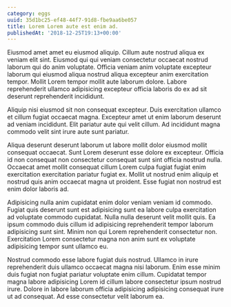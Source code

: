 ```yaml
---
category: eggs
uuid: 35d1bc25-ef48-44f7-91d8-fbe9aa6be057
title: Lorem Lorem aute est enim ad.
publishedAt: '2018-12-25T19:13+00:00'
---
```


Eiusmod amet amet eu eiusmod aliquip. Cillum aute nostrud aliqua ex veniam elit sint. Eiusmod qui qui veniam consectetur occaecat nostrud laborum qui do anim voluptate. Officia veniam anim voluptate excepteur laborum qui eiusmod aliqua nostrud aliqua excepteur anim exercitation tempor. Mollit Lorem tempor mollit aute laborum dolore. Labore reprehenderit ullamco adipisicing excepteur officia laboris do ex ad sit deserunt reprehenderit incididunt.

Aliquip nisi eiusmod sit non consequat excepteur. Duis exercitation ullamco et cillum fugiat occaecat magna. Excepteur amet ut enim laborum deserunt ad veniam incididunt. Elit pariatur aute qui velit cillum. Ad incididunt magna commodo velit sint irure aute sunt pariatur.

Aliqua deserunt deserunt laborum ut labore mollit dolor eiusmod mollit consequat occaecat. Sunt Lorem deserunt esse dolore ex excepteur. Officia id non consequat non consectetur consequat sunt sint officia nostrud nulla. Occaecat amet mollit consequat cillum Lorem culpa fugiat fugiat enim exercitation exercitation pariatur fugiat ex. Mollit ut nostrud enim aliquip et nostrud quis anim occaecat magna ut proident. Esse fugiat non nostrud est enim dolor laboris ad.

Adipisicing nulla anim cupidatat enim dolor veniam veniam id commodo. Fugiat quis deserunt sunt est adipisicing sunt ea labore culpa exercitation ad voluptate commodo cupidatat. Nulla nulla deserunt velit mollit quis. Ea ipsum commodo duis cillum id adipisicing reprehenderit tempor laborum adipisicing sunt sint. Minim non qui Lorem reprehenderit consectetur non. Exercitation Lorem consectetur magna non anim sunt ex voluptate adipisicing tempor sunt ullamco eu.

Nostrud commodo esse labore fugiat duis nostrud. Ullamco in irure reprehenderit duis ullamco occaecat magna nisi laborum. Enim esse minim duis fugiat non fugiat pariatur voluptate enim cillum. Cupidatat tempor magna labore adipisicing Lorem id cillum labore consectetur ipsum nostrud irure. Dolore in labore laborum officia adipisicing adipisicing consequat irure ut ad consequat. Ad esse consectetur velit laborum ea.

